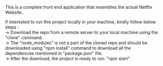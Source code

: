 This is a complete front end application that resembles the actual Netflix Website..


If interested to run this project locally in your machine, kindly follow below steps :        
     -> Download the repo from a remote server to your local machine using the "clone" command.       
     -> The "node_modules" is not a part of the cloned repo and should be downloaded using 
        "npm install" command to download all the dependencies mentioned in "package.json" file.    
     -> After the download, the project is ready to run:   "npm start"   
